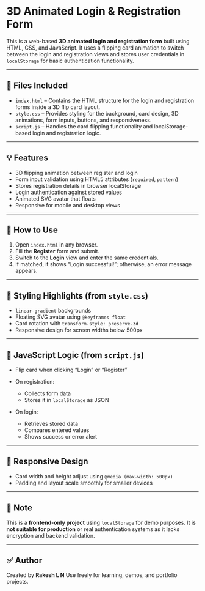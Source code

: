 

# 3D Animated Login & Registration Form

This is a web-based **3D animated login and registration form** built using HTML, CSS, and JavaScript. It uses a flipping card animation to switch between the login and registration views and stores user credentials in `localStorage` for basic authentication functionality.

---

## 📁 Files Included

* `index.html` – Contains the HTML structure for the login and registration forms inside a 3D flip card layout.
* `style.css` – Provides styling for the background, card design, 3D animations, form inputs, buttons, and responsiveness.
* `script.js` – Handles the card flipping functionality and localStorage-based login and registration logic.

---

## 💡 Features

* 3D flipping animation between register and login
* Form input validation using HTML5 attributes (`required`, `pattern`)
* Stores registration details in browser localStorage
* Login authentication against stored values
* Animated SVG avatar that floats
* Responsive for mobile and desktop views

---

## 🚀 How to Use

1. Open `index.html` in any browser.
2. Fill the **Register** form and submit.
3. Switch to the **Login** view and enter the same credentials.
4. If matched, it shows “Login successful!”; otherwise, an error message appears.

---

## 🎨 Styling Highlights (from `style.css`)

* `linear-gradient` backgrounds
* Floating SVG avatar using `@keyframes float`
* Card rotation with `transform-style: preserve-3d`
* Responsive design for screen widths below 500px

---

## 🧠 JavaScript Logic (from `script.js`)

* Flip card when clicking “Login” or “Register”
* On registration:

  * Collects form data
  * Stores it in `localStorage` as JSON
* On login:

  * Retrieves stored data
  * Compares entered values
  * Shows success or error alert

---

## 📱 Responsive Design

* Card width and height adjust using `@media (max-width: 500px)`
* Padding and layout scale smoothly for smaller devices

---

## 🔐 Note

This is a **frontend-only project** using `localStorage` for demo purposes. It is **not suitable for production** or real authentication systems as it lacks encryption and backend validation.

---

## ✅ Author

Created by **Rakesh L N**
Use freely for learning, demos, and portfolio projects.

